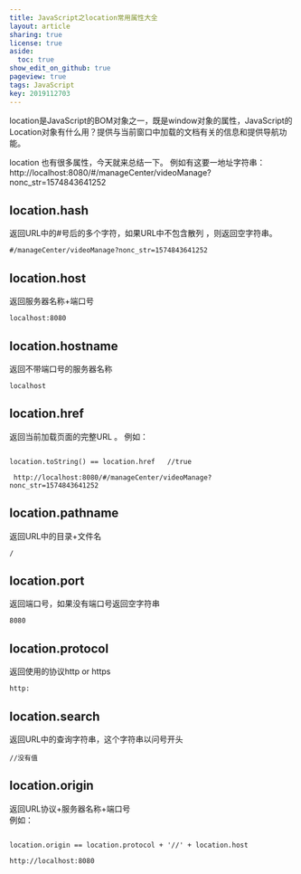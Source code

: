 ```yaml
---
title: JavaScript之location常用属性大全
layout: article
sharing: true
license: true
aside:
  toc: true
show_edit_on_github: true
pageview: true
tags: JavaScript
key: 2019112703
---
```


location是JavaScript的BOM对象之一，既是window对象的属性，JavaScript的Location对象有什么用？提供与当前窗口中加载的文档有关的信息和提供导航功能。


location 也有很多属性，今天就来总结一下。
例如有这要一地址字符串：
http://localhost:8080/#/manageCenter/videoManage?nonc_str=1574843641252



## location.hash

返回URL中的#号后的多个字符，如果URL中不包含散列 ，则返回空字符串。

```
#/manageCenter/videoManage?nonc_str=1574843641252
```



## location.host

返回服务器名称+端口号

```
localhost:8080
```

## location.hostname

返回不带端口号的服务器名称

```
localhost
```


## location.href

返回当前加载页面的完整URL 。
例如：
```

location.toString() == location.href   //true

 http://localhost:8080/#/manageCenter/videoManage?nonc_str=1574843641252

```

## location.pathname

返回URL中的目录+文件名

```
/
```

## location.port

返回端口号，如果没有端口号返回空字符串

```
8080
```

## location.protocol
返回使用的协议http or https

```
http:
```

## location.search
返回URL中的查询字符串，这个字符串以问号开头

```
//没有值
```

## location.origin

返回URL协议+服务器名称+端口号  
例如：
```

location.origin == location.protocol + '//' + location.host

http://localhost:8080

```